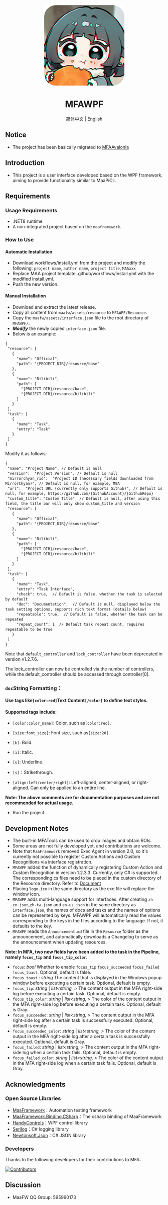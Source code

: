 <div align="center">
<img alt="LOGO" src="https://github.com/SweetSmellFox/MFAWPF/blob/master/logo.png" width="256" height="256" />

# MFAWPF
[简体中文](./README.md) | [English](./README_en.md)

</div>

## Notice

- The project has been basically migrated to [MFAAvalonia](https://github.com/SweetSmellFox/MFAAvalonia)

## Introduction

- This project is a user interface developed based on the WPF framework, aiming to provide functionality similar to MaaPiCli.

## Requirements

### Usage Requirements

- .NET8 runtime
- A non-integrated project based on the `maaframework`.

### How to Use

#### Automatic Installation

- Download workflows/install.yml from the project and modify the following:
  ```project name```, ```author name```, ```project title```, ```MAAxxx```
- Replace MAA project template .github/workflows/install.yml with the modified install.yml.
- Push the new version.

#### Manual Installation

- Download and extract the latest release.
- Copy all content from `maafw/assets/resource` to `MFAWPF/Resource`.
- Copy the `maafw/assets/interface.json` file to the root directory of `MFAWPF/`.
- ***Modify*** the newly copied `interface.json` file.
- Below is an example:

 ```
{
  "resource": [
    {
      "name": "Official",
      "path": "{PROJECT_DIR}/resource/base"
    },
    {
      "name": "Bilibili",
      "path": [
        "{PROJECT_DIR}/resource/base",
        "{PROJECT_DIR}/resource/bilibili"
      ]
    }
  ],
  "task": [
    {
      "name": "Task",
      "entry": "Task"
    }
  ]
}
 ```
Modify it as follows:
 ```
{
  "name": "Project Name", // Default is null
  "version":  "Project Version", // Default is null
  "mirrorchyan_rid":  "Project ID (necessary fields downloaded from MirrorChyan)", // Default is null, for example, M9A
  "url":  "Project URL (currently only supports Github)", // Default is null, for example, https://github.com/{GithubAccount}/{GithubRepo}
  "custom_title": "Custom Title", // Default is null, after using this field, the title bar will only show custom_title and version
  "resource": [
    {
      "name": "Official",
      "path": "{PROJECT_DIR}/resource/base"
    },
    {
      "name": "Bilibili",
      "path": [
        "{PROJECT_DIR}/resource/base",
        "{PROJECT_DIR}/resource/bilibili"
      ]
    }
  ],
  "task": [
    {
      "name": "Task",
      "entry": "Task Interface",
      "check": true,  // Default is false, whether the task is selected by default
      "doc": "Documentation",  // Default is null, displayed below the task setting options, supports rich text format (details below)
      "repeatable": true,  // Default is false, whether the task can be repeated
      "repeat_count": 1  // Default task repeat count, requires repeatable to be true
    }
  ]
}
 ```
Note that `default_controller` and `lock_controller` have been deprecated in version v1.2.7.6.

The lock_controller can now be controlled via the number of controllers, while the default_controller should be accessed through controller[0].

### `doc`String Formatting：

#### Use tags like`[color:red]`Text Content`[/color]` to define text styles.

#### Supported tags include:

- `[color:color_name]`: Color, such as`[color:red]`.

- `[size:font_size]`: Font size, such as`[size:20]`.

- `[b]`: Bold.

- `[i]`: Italic.

- `[u]`: Underline.

- `[s]`：Strikethrough.

- `[align:left/center/right]`: Left-aligned, center-aligned, or right-aligned. Can only be applied to an entire line.

**Note: The above comments are for documentation purposes and are not recommended for actual usage.**

- Run the project

## Development Notes

- The built-in MFATools can be used to crop images and obtain ROIs.
- Some areas are not fully developed yet, and contributions are welcome.
- Note that `MaaFramework`  removed Exec Agent in version 2.0, so it's currently not possible to register Custom Actions and Custom Recognitions via interface registration.
- `MFAWPF` added the function of dynamically registering Custom Action and Custom Recognition in version 1.2.3.3. Currently, only C# is supported. The corresponding.cs files need to be placed in the custom directory of the Resource directory. Refer to [Document](./docs/en_us/CustomRecognition_Action.md)
- Placing `logo.ico` in the same directory as the exe file will replace the window icon.
- `MFAWPF` adds multi-language support for interfaces. After creating `zh-cn.json`,`zh-tw.json` and `en-us.json` in the same directory as `interface.json`, the names of docs and tasks and the names of options can be represented by keys. MFAWPF will automatically read the values corresponding to the keys in the files according to the language. If not, it defaults to the key.
- `MFAWPF` reads the `Announcement.md` file in the `Resource` folder as the announcement, and automatically downloads a Changelog to serve as the announcement when updating resources.

**Note: In MFA, two new fields have been added to the task in the Pipeline, namely `focus_tip` and `focus_tip_color`.**

- `focus`: *bool*
  Whether to enable `focus_tip` `focus_succeeded` `focus_failed` `focus_toast`. Optional, default is false.
- `focus_toast` : *string*
  The content that is displayed in the Windows popup window before executing a certain task. Optional, default is empty.
- `focus_tip`: *string* | *list<string, >*
  The content output in the MFA right-side log before executing a certain task. Optional, default is empty.
- `focus_tip_color`: *string* | *list<string, >*
  The color of the content output in the MFA right-side log before executing a certain task. Optional, default is Gray.
- `focus_succeeded`: *string* | *list<string, >*
  The content output in the MFA right-side log after a certain task is successfully executed. Optional, default is empty.
- `focus_succeeded_color`: *string* | *list<string, >*
  The color of the content output in the MFA right-side log after a certain task is successfully executed. Optional, default is Gray.
- `focus_failed`: *string* | *list<string, >*
  The content output in the MFA right-side log when a certain task fails. Optional, default is empty.
- `focus_failed_color`: *string* | *list<string, >*
  The color of the content output in the MFA right-side log when a certain task fails. Optional, default is Gray.

## Acknowledgments

### Open Source Libraries

- [MaaFramework](https://github.com/MaaAssistantArknights/MaaFramework)：Automation testing framework
- [MaaFramework.Binding.CSharp](https://github.com/MaaXYZ/MaaFramework.Binding.CSharp)：The csharp binding of MaaFramework
- [HandyControls](https://github.com/ghost1372/HandyControls)：WPF control library
- [Serilog](https://github.com/serilog/serilog)：C# logging library
- [Newtonsoft.Json](https://github.com/CommunityToolkit/dotnet)：C# JSON library

### Developers

Thanks to the following developers for their contributions to MFA:

[![Contributors](https://contrib.rocks/image?repo=SweetSmellFox/MFAWPF&max=1000)](https://github.com/SweetSmellFox/MFAWPF/graphs/contributors)

## Discussion

- MaaFW QQ Group: 595990173
